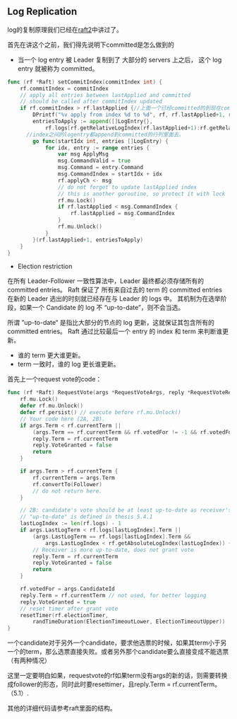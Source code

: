 ## Log Replication

log的复制原理我们已经在[raft2](https://github.com/YushuaiJi/Distribution-System/blob/master/Paper/Raft1.md)中讲过了。

首先在讲这个之前，我们得先说明下committed是怎么做到的

- 当一个 log entry 被 Leader 复制到了 大部分的 servers 上之后， 这个 log entry 就被称为 committed。

```Go
func (rf *Raft) setCommitIndex(commitIndex int) {
	rf.commitIndex = commitIndex
	// apply all entries between lastApplied and committed
	// should be called after commitIndex updated
	if rf.commitIndex > rf.lastApplied {//上面一个已经committed的到现在committed的中间这个部分需要committed。
		DPrintf("%v apply from index %d to %d", rf, rf.lastApplied+1, rf.commitIndex)
		entriesToApply := append([]LogEntry{},
			rf.logs[rf.getRelativeLogIndex(rf.lastApplied+1):rf.getRelativeLogIndex(rf.commitIndex+1)]...)//getRelativeLogIndex这个func主要是在snapshot到现在这个
      //index之间的logentry都append到committed的行列里面去。
		go func(startIdx int, entries []LogEntry) {
			for idx, entry := range entries {
				var msg ApplyMsg
				msg.CommandValid = true
				msg.Command = entry.Command
				msg.CommandIndex = startIdx + idx
				rf.applyCh <- msg
				// do not forget to update lastApplied index
				// this is another goroutine, so protect it with lock
				rf.mu.Lock()
				if rf.lastApplied < msg.CommandIndex {
					rf.lastApplied = msg.CommandIndex
				}
				rf.mu.Unlock()
			}
		}(rf.lastApplied+1, entriesToApply)
	}
}
```
- Election restriction

在所有 Leader-Follower 一致性算法中，Leader 最终都必须存储所有的 committed entries。 Raft 保证了 所有来自过去的 term 的 committed entries 在新的 Leader 选出的时刻就已经存在与 Leader 的 logs 中。 其机制为在选举阶段，如果一个 Candidate 的 log 不 “up-to-date”，则不会当选。

所谓 ”up-to-date“ 是指比大部分的节点的 log 更新，这就保证其包含所有的 committed entries。 Raft 通过比较最后一个 entry 的 index 和 term 来判断谁更新。

- 谁的 term 更大谁更新。
- term 一致时，谁的 log 更长谁更新。

首先上一个request vote的code：

```Go
func (rf *Raft) RequestVote(args *RequestVoteArgs, reply *RequestVoteReply) {
	rf.mu.Lock()
	defer rf.mu.Unlock()
	defer rf.persist() // execute before rf.mu.Unlock()
	// Your code here (2A, 2B).
	if args.Term < rf.currentTerm ||
		(args.Term == rf.currentTerm && rf.votedFor != -1 && rf.votedFor != args.CandidateId) {
		reply.Term = rf.currentTerm
		reply.VoteGranted = false
		return
	}

	if args.Term > rf.currentTerm {
		rf.currentTerm = args.Term
		rf.convertTo(Follower)
		// do not return here.
	}

	// 2B: candidate's vote should be at least up-to-date as receiver's log
	// "up-to-date" is defined in thesis 5.4.1
	lastLogIndex := len(rf.logs) - 1
	if args.LastLogTerm < rf.logs[lastLogIndex].Term ||
		(args.LastLogTerm == rf.logs[lastLogIndex].Term &&
			args.LastLogIndex < rf.getAbsoluteLogIndex(lastLogIndex)) {
		// Receiver is more up-to-date, does not grant vote
		reply.Term = rf.currentTerm
		reply.VoteGranted = false
		return
	}

	rf.votedFor = args.CandidateId
	reply.Term = rf.currentTerm // not used, for better logging
	reply.VoteGranted = true
	// reset timer after grant vote
	resetTimer(rf.electionTimer,
		randTimeDuration(ElectionTimeoutLower, ElectionTimeoutUpper))
}
```
一个candidate对于另外一个candidate，要求他选票的时候，如果其term小于另一个的term，那么选票直接失败。或者另外那个candidate要么直接变成不能选票（有两种情况）

这里一定要明白如果，requestvote的rf如果term没有args的新的话，则需要转换成follower的形态，同时此时要resettimer，且reply.Term = rf.currentTerm。（5.1）.

其他的详细代码请参考raft里面的结构。
